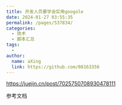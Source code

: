 ```yaml
---
title: 开发人员要学会实用googole
date: 2024-01-27 03:55:35
permalink: /pages/537834/
categories:
  - 技术
  - 脚本汇总
tags:
  - 
author: 
  name: aXing
  link: https://github.com/08163356
---
```





https://juejin.cn/post/7025750708930478111

参考文档<!-- more -->
